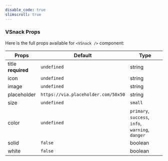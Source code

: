```yaml
---
disable_code: true
slimscroll: true
---
```


### VSnack Props

Here is the full props available for `<VSnack />` component:

| Props                   | Default                                                            | Type                                              |
| ----------------------- | ------------------------------------------------------------------ | ------------------------------------------------- |
| title<br />**required** | <span class="is-undefined">`undefined`</span>                      | string                                            |
| icon                    | <span class="is-undefined">`undefined`</span>                      | string                                            |
| image                   | <span class="is-undefined">`undefined`</span>                      | string                                            |
| placeholder             | <span class="is-string">`https://via.placeholder.com/50x50`</span> | string                                            |
| size                    | <span class="is-undefined">`undefined`</span>                      | `small`                                           |
| color                   | <span class="is-undefined">`undefined`</span>                      | `primary`, `success`, `info`, `warning`, `danger` |
| solid                   | <span class="is-boolean">`false`</span>                            | boolean                                           |
| white                   | <span class="is-boolean">`false`</span>                            | boolean                                           |
